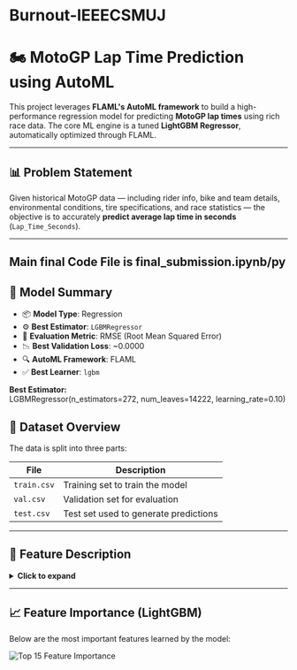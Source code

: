 # Burnout-IEEECSMUJ

# 🏍️ MotoGP Lap Time Prediction using AutoML

This project leverages **FLAML's AutoML framework** to build a high-performance regression model for predicting **MotoGP lap times** using rich race data. The core ML engine is a tuned **LightGBM Regressor**, automatically optimized through FLAML.

---

## 📊 Problem Statement

Given historical MotoGP data — including rider info, bike and team details, environmental conditions, tire specifications, and race statistics — the objective is to accurately **predict average lap time in seconds** (`Lap_Time_Seconds`).

---

## Main final Code File is final_submission.ipynb/py

## 🧠 Model Summary

- 📦 **Model Type**: Regression  
- ⚙️ **Best Estimator**: `LGBMRegressor`  
- 🧪 **Evaluation Metric**: RMSE (Root Mean Squared Error)  
- 📉 **Best Validation Loss**: ~0.0000  
- 🔍 **AutoML Framework**: FLAML  
- ✅ **Best Learner**: `lgbm`  

**Best Estimator:**  
LGBMRegressor(n_estimators=272, num_leaves=14222, learning_rate=0.10)

## 📁 Dataset Overview

The data is split into three parts:

| File       | Description                             |
|------------|-----------------------------------------|
| `train.csv`| Training set to train the model         |
| `val.csv`  | Validation set for evaluation           |
| `test.csv` | Test set used to generate predictions   |

---

## 🧾 Feature Description

<details>
<summary><strong>Click to expand</strong></summary>

| Column                          | Description |
|---------------------------------|-------------|
| `Unique ID`                     | A unique identifier for each row |
| `Rider_ID`                      | Unique identifier for each rider |
| `category_x`                    | Racing category (MotoGP, Moto2, etc.) |
| `Circuit_Length_km`            | Length of the circuit in kilometers |
| `Laps`                          | Total number of laps in the session |
| `Grid_Position`                | Rider's starting grid position |
| `Avg_Speed_kmh`                | Average speed during the session |
| `Track_Condition`              | Surface state (e.g., dry, wet) |
| `Humidity_%`                   | Humidity during session |
| `Tire_Compound_Front`          | Front tire type |
| `Tire_Compound_Rear`           | Rear tire type |
| `Penalty`                      | Penalty applied (e.g. +3s, DNF) |
| `Championship_Points`          | Total championship points |
| `Championship_Position`        | Current championship standing |
| `Session`                      | Session type (Race, Quali) |
| `Year_x`                       | Year of session |
| `Sequence`                     | Sequence in race |
| `Rider`, `Rider_name`          | Rider info |
| `Team`, `Team_name`            | Team info |
| `Bike`, `Bike_name`            | Bike info |
| `Position`                     | Final race position (negative = DNF/DNS/DSQ/DNQ) |
| `Points`                       | Points awarded for this session |
| `Shortname`                    | Country short code |
| `Circuit_name`                 | Name of the race circuit |
| `Lap_Time_Seconds`             | ⬅️ **Target column** |
| `Corners_per_Lap`              | Number of corners in the track |
| `Tire_Degradation_Factor_per_Lap`| Avg tire degradation per lap |
| `Pit_Stop_Duration_Seconds`    | Time spent in pit stops |
| `Ambient_Temperature_Celsius`  | Air temp |
| `Track_Temperature_Celsius`    | Track temp |
| `Weather`                      | Weather conditions |
| `Track`, `Air`, `Ground`       | Additional temp readings |
| `Starts`, `Finishes`, `With_points` | Rider career stats |
| `Podiums`, `Wins`              | Number of podiums and wins |
| `Min_year`, `Max_year`, `Years_active` | Rider experience |

</details>

---

## 📈 Feature Importance (LightGBM)

Below are the most important features learned by the model:

![Top 15 Feature Importance](https://i.postimg.cc/D0CgxCPh/Figure-1.png)
